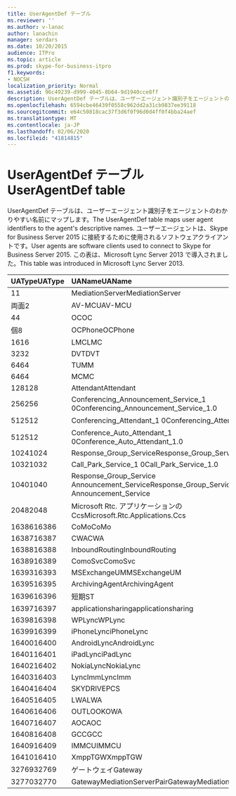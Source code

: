 ```yaml
---
title: UserAgentDef テーブル
ms.reviewer: ''
ms.author: v-lanac
author: lanachin
manager: serdars
ms.date: 10/20/2015
audience: ITPro
ms.topic: article
ms.prod: skype-for-business-itpro
f1.keywords:
- NOCSH
localization_priority: Normal
ms.assetid: 96c49239-d999-4045-8b64-9d1940cce8ff
description: UserAgentDef テーブルは、ユーザーエージェント識別子をエージェントのわかりやすい名前にマップします。 ユーザーエージェントは、Skype for Business Server 2015 に接続するために使用されるソフトウェアクライアントです。 この表は、Microsoft Lync Server 2013 で導入されました。
ms.openlocfilehash: 6594cbe46439f0558c962dd2a31cb9837ee39118
ms.sourcegitcommit: e64c50818cac37f3d6f0f96d0d4ff0f4bba24aef
ms.translationtype: MT
ms.contentlocale: ja-JP
ms.lasthandoff: 02/06/2020
ms.locfileid: "41814815"
---
```

# <a name="useragentdef-table"></a><span data-ttu-id="58112-105">UserAgentDef テーブル</span><span class="sxs-lookup"><span data-stu-id="58112-105">UserAgentDef table</span></span>
 
<span data-ttu-id="58112-106">UserAgentDef テーブルは、ユーザーエージェント識別子をエージェントのわかりやすい名前にマップします。</span><span class="sxs-lookup"><span data-stu-id="58112-106">The UserAgentDef table maps user agent identifiers to the agent's descriptive names.</span></span> <span data-ttu-id="58112-107">ユーザーエージェントは、Skype for Business Server 2015 に接続するために使用されるソフトウェアクライアントです。</span><span class="sxs-lookup"><span data-stu-id="58112-107">User agents are software clients used to connect to Skype for Business Server 2015.</span></span> <span data-ttu-id="58112-108">この表は、Microsoft Lync Server 2013 で導入されました。</span><span class="sxs-lookup"><span data-stu-id="58112-108">This table was introduced in Microsoft Lync Server 2013.</span></span>
  
|<span data-ttu-id="58112-109">**UAType**</span><span class="sxs-lookup"><span data-stu-id="58112-109">**UAType**</span></span>|<span data-ttu-id="58112-110">**UAName**</span><span class="sxs-lookup"><span data-stu-id="58112-110">**UAName**</span></span>|<span data-ttu-id="58112-111">**UACategory**</span><span class="sxs-lookup"><span data-stu-id="58112-111">**UACategory**</span></span>|
|:-----|:-----|:-----|
|<span data-ttu-id="58112-112">1</span><span class="sxs-lookup"><span data-stu-id="58112-112">1</span></span>  <br/> |<span data-ttu-id="58112-113">MediationServer</span><span class="sxs-lookup"><span data-stu-id="58112-113">MediationServer</span></span>  <br/> |<span data-ttu-id="58112-114">MediationServer</span><span class="sxs-lookup"><span data-stu-id="58112-114">MediationServer</span></span>  <br/> |
|<span data-ttu-id="58112-115">両面</span><span class="sxs-lookup"><span data-stu-id="58112-115">2</span></span>  <br/> |<span data-ttu-id="58112-116">AV-MCU</span><span class="sxs-lookup"><span data-stu-id="58112-116">AV-MCU</span></span>  <br/> |<span data-ttu-id="58112-117">AV-MCU</span><span class="sxs-lookup"><span data-stu-id="58112-117">AV-MCU</span></span>  <br/> |
|<span data-ttu-id="58112-118">4</span><span class="sxs-lookup"><span data-stu-id="58112-118">4</span></span>  <br/> |<span data-ttu-id="58112-119">OC</span><span class="sxs-lookup"><span data-stu-id="58112-119">OC</span></span>  <br/> |<span data-ttu-id="58112-120">OC</span><span class="sxs-lookup"><span data-stu-id="58112-120">OC</span></span>  <br/> |
|<span data-ttu-id="58112-121">個</span><span class="sxs-lookup"><span data-stu-id="58112-121">8</span></span>  <br/> |<span data-ttu-id="58112-122">OCPhone</span><span class="sxs-lookup"><span data-stu-id="58112-122">OCPhone</span></span>  <br/> |<span data-ttu-id="58112-123">OCPhone</span><span class="sxs-lookup"><span data-stu-id="58112-123">OCPhone</span></span>  <br/> |
|<span data-ttu-id="58112-124">16</span><span class="sxs-lookup"><span data-stu-id="58112-124">16</span></span>  <br/> |<span data-ttu-id="58112-125">LMC</span><span class="sxs-lookup"><span data-stu-id="58112-125">LMC</span></span>  <br/> |<span data-ttu-id="58112-126">LMC</span><span class="sxs-lookup"><span data-stu-id="58112-126">LMC</span></span>  <br/> |
|<span data-ttu-id="58112-127">32</span><span class="sxs-lookup"><span data-stu-id="58112-127">32</span></span>  <br/> |<span data-ttu-id="58112-128">DVT</span><span class="sxs-lookup"><span data-stu-id="58112-128">DVT</span></span>  <br/> |<span data-ttu-id="58112-129">DVT</span><span class="sxs-lookup"><span data-stu-id="58112-129">DVT</span></span>  <br/> |
|<span data-ttu-id="58112-130">64</span><span class="sxs-lookup"><span data-stu-id="58112-130">64</span></span>  <br/> |<span data-ttu-id="58112-131">TU</span><span class="sxs-lookup"><span data-stu-id="58112-131">MM</span></span>  <br/> |<span data-ttu-id="58112-132">TU</span><span class="sxs-lookup"><span data-stu-id="58112-132">MM</span></span>  <br/> |
|<span data-ttu-id="58112-133">64</span><span class="sxs-lookup"><span data-stu-id="58112-133">64</span></span>  <br/> |<span data-ttu-id="58112-134">MC</span><span class="sxs-lookup"><span data-stu-id="58112-134">MC</span></span>  <br/> |<span data-ttu-id="58112-135">TU</span><span class="sxs-lookup"><span data-stu-id="58112-135">MM</span></span>  <br/> |
|<span data-ttu-id="58112-136">128</span><span class="sxs-lookup"><span data-stu-id="58112-136">128</span></span>  <br/> |<span data-ttu-id="58112-137">Attendant</span><span class="sxs-lookup"><span data-stu-id="58112-137">Attendant</span></span>  <br/> |<span data-ttu-id="58112-138">Attendant</span><span class="sxs-lookup"><span data-stu-id="58112-138">Attendant</span></span>  <br/> |
|<span data-ttu-id="58112-139">256</span><span class="sxs-lookup"><span data-stu-id="58112-139">256</span></span>  <br/> |<span data-ttu-id="58112-140">Conferencing_Announcement_Service_1 0</span><span class="sxs-lookup"><span data-stu-id="58112-140">Conferencing_Announcement_Service_1.0</span></span>  <br/> |<span data-ttu-id="58112-141">CAS</span><span class="sxs-lookup"><span data-stu-id="58112-141">CAS</span></span>  <br/> |
|<span data-ttu-id="58112-142">512</span><span class="sxs-lookup"><span data-stu-id="58112-142">512</span></span>  <br/> |<span data-ttu-id="58112-143">Conferencing_Attendant_1 0</span><span class="sxs-lookup"><span data-stu-id="58112-143">Conferencing_Attendant_1.0</span></span>  <br/> |<span data-ttu-id="58112-144">CAA を</span><span class="sxs-lookup"><span data-stu-id="58112-144">CAA</span></span>  <br/> |
|<span data-ttu-id="58112-145">512</span><span class="sxs-lookup"><span data-stu-id="58112-145">512</span></span>  <br/> |<span data-ttu-id="58112-146">Conference_Auto_Attendant_1 0</span><span class="sxs-lookup"><span data-stu-id="58112-146">Conference_Auto_Attendant_1.0</span></span>  <br/> |<span data-ttu-id="58112-147">CAA を</span><span class="sxs-lookup"><span data-stu-id="58112-147">CAA</span></span>  <br/> |
|<span data-ttu-id="58112-148">1024</span><span class="sxs-lookup"><span data-stu-id="58112-148">1024</span></span>  <br/> |<span data-ttu-id="58112-149">Response_Group_Service</span><span class="sxs-lookup"><span data-stu-id="58112-149">Response_Group_Service</span></span>  <br/> |<span data-ttu-id="58112-150">RGS</span><span class="sxs-lookup"><span data-stu-id="58112-150">RGS</span></span>  <br/> |
|<span data-ttu-id="58112-151">1032</span><span class="sxs-lookup"><span data-stu-id="58112-151">1032</span></span>  <br/> |<span data-ttu-id="58112-152">Call_Park_Service_1 0</span><span class="sxs-lookup"><span data-stu-id="58112-152">Call_Park_Service_1.0</span></span>  <br/> |<span data-ttu-id="58112-153">RESERVED</span><span class="sxs-lookup"><span data-stu-id="58112-153">CPS</span></span>  <br/> |
|<span data-ttu-id="58112-154">1040</span><span class="sxs-lookup"><span data-stu-id="58112-154">1040</span></span>  <br/> |<span data-ttu-id="58112-155">Response_Group_Service Announcement_Service</span><span class="sxs-lookup"><span data-stu-id="58112-155">Response_Group_Service Announcement_Service</span></span>  <br/> |<span data-ttu-id="58112-156">も</span><span class="sxs-lookup"><span data-stu-id="58112-156">AS</span></span>  <br/> |
|<span data-ttu-id="58112-157">2048</span><span class="sxs-lookup"><span data-stu-id="58112-157">2048</span></span>  <br/> |<span data-ttu-id="58112-158">Microsoft Rtc. アプリケーションの Ccs</span><span class="sxs-lookup"><span data-stu-id="58112-158">Microsoft.Rtc.Applications.Ccs</span></span>  <br/> |<span data-ttu-id="58112-159">CCS</span><span class="sxs-lookup"><span data-stu-id="58112-159">CCS</span></span>  <br/> |
|<span data-ttu-id="58112-160">16386</span><span class="sxs-lookup"><span data-stu-id="58112-160">16386</span></span>  <br/> |<span data-ttu-id="58112-161">CoMo</span><span class="sxs-lookup"><span data-stu-id="58112-161">CoMo</span></span>  <br/> |<span data-ttu-id="58112-162">CoMo</span><span class="sxs-lookup"><span data-stu-id="58112-162">CoMo</span></span>  <br/> |
|<span data-ttu-id="58112-163">16387</span><span class="sxs-lookup"><span data-stu-id="58112-163">16387</span></span>  <br/> |<span data-ttu-id="58112-164">CWA</span><span class="sxs-lookup"><span data-stu-id="58112-164">CWA</span></span>  <br/> |<span data-ttu-id="58112-165">CWA</span><span class="sxs-lookup"><span data-stu-id="58112-165">CWA</span></span>  <br/> |
|<span data-ttu-id="58112-166">16388</span><span class="sxs-lookup"><span data-stu-id="58112-166">16388</span></span>  <br/> |<span data-ttu-id="58112-167">InboundRouting</span><span class="sxs-lookup"><span data-stu-id="58112-167">InboundRouting</span></span>  <br/> |<span data-ttu-id="58112-168">InboundRouting</span><span class="sxs-lookup"><span data-stu-id="58112-168">InboundRouting</span></span>  <br/> |
|<span data-ttu-id="58112-169">16389</span><span class="sxs-lookup"><span data-stu-id="58112-169">16389</span></span>  <br/> |<span data-ttu-id="58112-170">ComoSvc</span><span class="sxs-lookup"><span data-stu-id="58112-170">ComoSvc</span></span>  <br/> |<span data-ttu-id="58112-171">ComoSvc</span><span class="sxs-lookup"><span data-stu-id="58112-171">ComoSvc</span></span>  <br/> |
|<span data-ttu-id="58112-172">16393</span><span class="sxs-lookup"><span data-stu-id="58112-172">16393</span></span>  <br/> |<span data-ttu-id="58112-173">MSExchangeUM</span><span class="sxs-lookup"><span data-stu-id="58112-173">MSExchangeUM</span></span>  <br/> |<span data-ttu-id="58112-174">ExUM</span><span class="sxs-lookup"><span data-stu-id="58112-174">ExUM</span></span>  <br/> |
|<span data-ttu-id="58112-175">16395</span><span class="sxs-lookup"><span data-stu-id="58112-175">16395</span></span>  <br/> |<span data-ttu-id="58112-176">ArchivingAgent</span><span class="sxs-lookup"><span data-stu-id="58112-176">ArchivingAgent</span></span>  <br/> |<span data-ttu-id="58112-177">ARCH AGENT</span><span class="sxs-lookup"><span data-stu-id="58112-177">ARCHAGENT</span></span>  <br/> |
|<span data-ttu-id="58112-178">16396</span><span class="sxs-lookup"><span data-stu-id="58112-178">16396</span></span>  <br/> |<span data-ttu-id="58112-179">短期</span><span class="sxs-lookup"><span data-stu-id="58112-179">ST</span></span>  <br/> |<span data-ttu-id="58112-180">短期</span><span class="sxs-lookup"><span data-stu-id="58112-180">ST</span></span>  <br/> |
|<span data-ttu-id="58112-181">16397</span><span class="sxs-lookup"><span data-stu-id="58112-181">16397</span></span>  <br/> |<span data-ttu-id="58112-182">applicationsharing</span><span class="sxs-lookup"><span data-stu-id="58112-182">applicationsharing</span></span>  <br/> |<span data-ttu-id="58112-183">ASMCU</span><span class="sxs-lookup"><span data-stu-id="58112-183">ASMCU</span></span>  <br/> |
|<span data-ttu-id="58112-184">16398</span><span class="sxs-lookup"><span data-stu-id="58112-184">16398</span></span>  <br/> |<span data-ttu-id="58112-185">WPLync</span><span class="sxs-lookup"><span data-stu-id="58112-185">WPLync</span></span>  <br/> |<span data-ttu-id="58112-186">WPLync</span><span class="sxs-lookup"><span data-stu-id="58112-186">WPLync</span></span>  <br/> |
|<span data-ttu-id="58112-187">16399</span><span class="sxs-lookup"><span data-stu-id="58112-187">16399</span></span>  <br/> |<span data-ttu-id="58112-188">iPhoneLync</span><span class="sxs-lookup"><span data-stu-id="58112-188">iPhoneLync</span></span>  <br/> |<span data-ttu-id="58112-189">iPhoneLync</span><span class="sxs-lookup"><span data-stu-id="58112-189">iPhoneLync</span></span>  <br/> |
|<span data-ttu-id="58112-190">16400</span><span class="sxs-lookup"><span data-stu-id="58112-190">16400</span></span>  <br/> |<span data-ttu-id="58112-191">AndroidLync</span><span class="sxs-lookup"><span data-stu-id="58112-191">AndroidLync</span></span>  <br/> |<span data-ttu-id="58112-192">AndroidLync</span><span class="sxs-lookup"><span data-stu-id="58112-192">AndroidLync</span></span>  <br/> |
|<span data-ttu-id="58112-193">16401</span><span class="sxs-lookup"><span data-stu-id="58112-193">16401</span></span>  <br/> |<span data-ttu-id="58112-194">iPadLync</span><span class="sxs-lookup"><span data-stu-id="58112-194">iPadLync</span></span>  <br/> |<span data-ttu-id="58112-195">iPadLync</span><span class="sxs-lookup"><span data-stu-id="58112-195">iPadLync</span></span>  <br/> |
|<span data-ttu-id="58112-196">16402</span><span class="sxs-lookup"><span data-stu-id="58112-196">16402</span></span>  <br/> |<span data-ttu-id="58112-197">NokiaLync</span><span class="sxs-lookup"><span data-stu-id="58112-197">NokiaLync</span></span>  <br/> |<span data-ttu-id="58112-198">NokiaLync</span><span class="sxs-lookup"><span data-stu-id="58112-198">NokiaLync</span></span>  <br/> |
|<span data-ttu-id="58112-199">16403</span><span class="sxs-lookup"><span data-stu-id="58112-199">16403</span></span>  <br/> |<span data-ttu-id="58112-200">LyncImm</span><span class="sxs-lookup"><span data-stu-id="58112-200">LyncImm</span></span>  <br/> |<span data-ttu-id="58112-201">LyncImm</span><span class="sxs-lookup"><span data-stu-id="58112-201">LyncImm</span></span>  <br/> |
|<span data-ttu-id="58112-202">16404</span><span class="sxs-lookup"><span data-stu-id="58112-202">16404</span></span>  <br/> |<span data-ttu-id="58112-203">SKYDRIVE</span><span class="sxs-lookup"><span data-stu-id="58112-203">PCS</span></span>  <br/> |<span data-ttu-id="58112-204">SKYDRIVE</span><span class="sxs-lookup"><span data-stu-id="58112-204">PCS</span></span>  <br/> |
|<span data-ttu-id="58112-205">16405</span><span class="sxs-lookup"><span data-stu-id="58112-205">16405</span></span>  <br/> |<span data-ttu-id="58112-206">LWA</span><span class="sxs-lookup"><span data-stu-id="58112-206">LWA</span></span>  <br/> |<span data-ttu-id="58112-207">LWA</span><span class="sxs-lookup"><span data-stu-id="58112-207">LWA</span></span>  <br/> |
|<span data-ttu-id="58112-208">16406</span><span class="sxs-lookup"><span data-stu-id="58112-208">16406</span></span>  <br/> |<span data-ttu-id="58112-209">OUTLOOK</span><span class="sxs-lookup"><span data-stu-id="58112-209">OWA</span></span>  <br/> |<span data-ttu-id="58112-210">OUTLOOK</span><span class="sxs-lookup"><span data-stu-id="58112-210">OWA</span></span>  <br/> |
|<span data-ttu-id="58112-211">16407</span><span class="sxs-lookup"><span data-stu-id="58112-211">16407</span></span>  <br/> |<span data-ttu-id="58112-212">AOC</span><span class="sxs-lookup"><span data-stu-id="58112-212">AOC</span></span>  <br/> |<span data-ttu-id="58112-213">AOC</span><span class="sxs-lookup"><span data-stu-id="58112-213">AOC</span></span>  <br/> |
|<span data-ttu-id="58112-214">16408</span><span class="sxs-lookup"><span data-stu-id="58112-214">16408</span></span>  <br/> |<span data-ttu-id="58112-215">GCC</span><span class="sxs-lookup"><span data-stu-id="58112-215">GCC</span></span>  <br/> |<span data-ttu-id="58112-216">GCC</span><span class="sxs-lookup"><span data-stu-id="58112-216">GCC</span></span>  <br/> |
|<span data-ttu-id="58112-217">16409</span><span class="sxs-lookup"><span data-stu-id="58112-217">16409</span></span>  <br/> |<span data-ttu-id="58112-218">IMMCU</span><span class="sxs-lookup"><span data-stu-id="58112-218">IMMCU</span></span>  <br/> |<span data-ttu-id="58112-219">IMMCU</span><span class="sxs-lookup"><span data-stu-id="58112-219">IMMCU</span></span>  <br/> |
|<span data-ttu-id="58112-220">16410</span><span class="sxs-lookup"><span data-stu-id="58112-220">16410</span></span>  <br/> |<span data-ttu-id="58112-221">XmppTGW</span><span class="sxs-lookup"><span data-stu-id="58112-221">XmppTGW</span></span>  <br/> |<span data-ttu-id="58112-222">XmppGateway</span><span class="sxs-lookup"><span data-stu-id="58112-222">XmppGateway</span></span>  <br/> |
|<span data-ttu-id="58112-223">32769</span><span class="sxs-lookup"><span data-stu-id="58112-223">32769</span></span>  <br/> |<span data-ttu-id="58112-224">ゲートウェイ</span><span class="sxs-lookup"><span data-stu-id="58112-224">Gateway</span></span>  <br/> |<span data-ttu-id="58112-225">ゲートウェイ</span><span class="sxs-lookup"><span data-stu-id="58112-225">Gateway</span></span>  <br/> |
|<span data-ttu-id="58112-226">32770</span><span class="sxs-lookup"><span data-stu-id="58112-226">32770</span></span>  <br/> |<span data-ttu-id="58112-227">GatewayMediationServerPair</span><span class="sxs-lookup"><span data-stu-id="58112-227">GatewayMediationServerPair</span></span>  <br/> |<span data-ttu-id="58112-228">GatewayMediationServerPair</span><span class="sxs-lookup"><span data-stu-id="58112-228">GatewayMediationServerPair</span></span>  <br/> |
   


